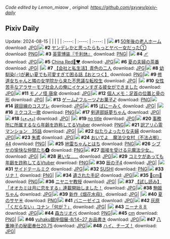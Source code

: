 *Code edited by Lemon_miaow , original: https://github.com/gxywy/pixiv-daily*
## Pixiv Daily 
Update: 2024-08-15
|      |      |      |
| :----: | :----: | :----: |
|![](https://pximg.lemonmiaow.xyz/c/240x480/img-master/img/2024/08/13/12/00/10/121445964_p0_master1200.jpg) **#1** [50年後の老人ホーム](https://www.pixiv.net/artworks/121445964) download: [JPG](https://pximg.lemonmiaow.xyz/img-original/img/2024/08/13/12/00/10/121445964_p0.jpg)|![](https://pximg.lemonmiaow.xyz/c/240x480/img-master/img/2024/08/14/00/01/56/121464184_p0_master1200.jpg) **#2** [ヤンデレかと思ったらもっとヤベー女だった①](https://www.pixiv.net/artworks/121464184) download: [PNG](https://pximg.lemonmiaow.xyz/img-original/img/2024/08/14/00/01/56/121464184_p0.png)|![](https://pximg.lemonmiaow.xyz/c/240x480/img-master/img/2024/08/13/15/43/09/121449973_p0_master1200.jpg) **#3** [英霊博装『千利休』](https://www.pixiv.net/artworks/121449973) download: [PNG](https://pximg.lemonmiaow.xyz/img-original/img/2024/08/13/15/43/09/121449973_p0.png)|
|![](https://pximg.lemonmiaow.xyz/c/240x480/img-master/img/2024/08/13/13/14/48/121447264_p0_master1200.jpg) **#4** [🩹](https://www.pixiv.net/artworks/121447264) download: [JPG](https://pximg.lemonmiaow.xyz/img-original/img/2024/08/13/13/14/48/121447264_p0.jpg)|![](https://pximg.lemonmiaow.xyz/c/240x480/img-master/img/2024/08/13/00/00/10/121434535_p0_master1200.jpg) **#5** [China Red🐼♥️](https://www.pixiv.net/artworks/121434535) download: [JPG](https://pximg.lemonmiaow.xyz/img-original/img/2024/08/13/00/00/10/121434535_p0.jpg)|![](https://pximg.lemonmiaow.xyz/c/240x480/img-master/img/2024/08/13/00/06/09/121435014_p0_master1200.jpg) **#6** [夏の夫婦の茶番](https://www.pixiv.net/artworks/121435014) download: [JPG](https://pximg.lemonmiaow.xyz/img-original/img/2024/08/13/00/06/09/121435014_p0.jpg)|
|![](https://pximg.lemonmiaow.xyz/c/240x480/img-master/img/2024/08/13/12/00/10/121445967_p0_master1200.jpg) **#7** [【会社と私生活】青色の二人](https://www.pixiv.net/artworks/121445967) download: [JPG](https://pximg.lemonmiaow.xyz/img-original/img/2024/08/13/12/00/10/121445967_p0.jpg)|![](https://pximg.lemonmiaow.xyz/c/240x480/img-master/img/2024/08/13/12/04/13/121446105_p0_master1200.jpg) **#8** [幼馴染(♂)が暑い夏でも可愛すぎて困る話【おとつく】](https://www.pixiv.net/artworks/121446105) download: [PNG](https://pximg.lemonmiaow.xyz/img-original/img/2024/08/13/12/04/13/121446105_p0.png)|![](https://pximg.lemonmiaow.xyz/c/240x480/img-master/img/2024/08/13/18/55/59/121454419_p0_master1200.jpg) **#9** [修道女ちゃんと隣の女学院から来た不思議な転校生](https://www.pixiv.net/artworks/121454419) download: [JPG](https://pximg.lemonmiaow.xyz/img-original/img/2024/08/13/18/55/59/121454419_p0.jpg)|
|![](https://pximg.lemonmiaow.xyz/c/240x480/img-master/img/2024/08/14/00/27/03/121465087_p0_master1200.jpg) **#10** [女性苦手なアラサーモブ社会人の俺にイケメンすぎる彼女ができました](https://www.pixiv.net/artworks/121465087) download: [JPG](https://pximg.lemonmiaow.xyz/img-original/img/2024/08/14/00/27/03/121465087_p0.jpg)|![](https://pximg.lemonmiaow.xyz/c/240x480/img-master/img/2024/08/13/00/00/28/121434629_p0_master1200.jpg) **#11** [モノノ怪 唐傘](https://www.pixiv.net/artworks/121434629) download: [JPG](https://pximg.lemonmiaow.xyz/img-original/img/2024/08/13/00/00/28/121434629_p0.jpg)|![](https://pximg.lemonmiaow.xyz/c/240x480/img-master/img/2024/08/13/06/00/07/121440765_p0_master1200.jpg) **#12** [個人メモ：足首の位置と骨の形](https://www.pixiv.net/artworks/121440765) download: [JPG](https://pximg.lemonmiaow.xyz/img-original/img/2024/08/13/06/00/07/121440765_p0.jpg)|
|![](https://pximg.lemonmiaow.xyz/c/240x480/img-master/img/2024/08/13/20/12/25/121456561_p0_master1200.jpg) **#13** [ゲーム♪フルーツ♪お菓子♪](https://www.pixiv.net/artworks/121456561) download: [PNG](https://pximg.lemonmiaow.xyz/img-original/img/2024/08/13/20/12/25/121456561_p0.png)|![](https://pximg.lemonmiaow.xyz/c/240x480/img-master/img/2024/08/13/01/17/20/121437040_p0_master1200.jpg) **#14** [親目線のコスプレ](https://www.pixiv.net/artworks/121437040) download: [JPG](https://pximg.lemonmiaow.xyz/img-original/img/2024/08/13/01/17/20/121437040_p0.jpg)|![](https://pximg.lemonmiaow.xyz/c/240x480/img-master/img/2024/08/13/20/07/33/121456430_p0_master1200.jpg) **#15** [ばにーみく](https://www.pixiv.net/artworks/121456430) download: [JPG](https://pximg.lemonmiaow.xyz/img-original/img/2024/08/13/20/07/33/121456430_p0.jpg)|
|![](https://pximg.lemonmiaow.xyz/c/240x480/img-master/img/2024/08/14/20/40/47/121487156_p0_master1200.jpg) **#16** [ミクコス一歌](https://www.pixiv.net/artworks/121487156) download: [PNG](https://pximg.lemonmiaow.xyz/img-original/img/2024/08/14/20/40/47/121487156_p0.png)|![](https://pximg.lemonmiaow.xyz/c/240x480/img-master/img/2024/08/13/00/00/23/121434601_p0_master1200.jpg) **#17** [剣道部妖夢ちゃん](https://www.pixiv.net/artworks/121434601) download: [JPG](https://pximg.lemonmiaow.xyz/img-original/img/2024/08/13/00/00/23/121434601_p0.jpg)|![](https://pximg.lemonmiaow.xyz/c/240x480/img-master/img/2024/08/13/00/00/24/121434604_p0_master1200.jpg) **#18** [(๑•₃•๑)](https://www.pixiv.net/artworks/121434604) download: [JPG](https://pximg.lemonmiaow.xyz/img-original/img/2024/08/13/00/00/24/121434604_p0.jpg)|
|![](https://pximg.lemonmiaow.xyz/c/240x480/img-master/img/2024/08/13/18/56/08/121454421_p0_master1200.jpg) **#19** [no title](https://www.pixiv.net/artworks/121454421) download: [JPG](https://pximg.lemonmiaow.xyz/img-original/img/2024/08/13/18/56/08/121454421_p0.jpg)|![](https://pximg.lemonmiaow.xyz/c/240x480/img-master/img/2024/08/13/21/00/39/121457990_p0_master1200.jpg) **#20** [事務所に所属するなら年齢を詐称してるVtuber](https://www.pixiv.net/artworks/121457990) download: [PNG](https://pximg.lemonmiaow.xyz/img-original/img/2024/08/13/21/00/39/121457990_p0.png)|![](https://pximg.lemonmiaow.xyz/c/240x480/img-master/img/2024/08/13/13/18/44/121447331_p0_master1200.jpg) **#21** [訳アリ心霊マンション　35話](https://www.pixiv.net/artworks/121447331) download: [JPG](https://pximg.lemonmiaow.xyz/img-original/img/2024/08/13/13/18/44/121447331_p0.jpg)|
|![](https://pximg.lemonmiaow.xyz/c/240x480/img-master/img/2024/08/14/00/10/08/121464557_p0_master1200.jpg) **#22** [似たりよったりな夫婦](https://www.pixiv.net/artworks/121464557) download: [JPG](https://pximg.lemonmiaow.xyz/img-original/img/2024/08/14/00/10/08/121464557_p0.jpg)|![](https://pximg.lemonmiaow.xyz/c/240x480/img-master/img/2024/08/14/00/00/05/121463916_p0_master1200.jpg) **#23** [朱鳶](https://www.pixiv.net/artworks/121463916) download: [JPG](https://pximg.lemonmiaow.xyz/img-original/img/2024/08/14/00/00/05/121463916_p0.jpg)|![](https://pximg.lemonmiaow.xyz/c/240x480/img-master/img/2024/08/14/12/00/26/121475636_p0_master1200.jpg) **#24** [おいでよ　魔法少女村（不法占拠）44](https://www.pixiv.net/artworks/121475636) download: [PNG](https://pximg.lemonmiaow.xyz/img-original/img/2024/08/14/12/00/26/121475636_p0.png)|
|![](https://pximg.lemonmiaow.xyz/c/240x480/img-master/img/2024/08/14/12/10/09/121475850_p0_master1200.jpg) **#25** [地雷ちゃんとはち](https://www.pixiv.net/artworks/121475850) download: [PNG](https://pximg.lemonmiaow.xyz/img-original/img/2024/08/14/12/10/09/121475850_p0.png)|![](https://pximg.lemonmiaow.xyz/c/240x480/img-master/img/2024/08/14/00/57/39/121465938_p0_master1200.jpg) **#26** [シブヤの愉快な仲間たち❹](https://www.pixiv.net/artworks/121465938) download: [PNG](https://pximg.lemonmiaow.xyz/img-original/img/2024/08/14/00/57/39/121465938_p0.png)|![](https://pximg.lemonmiaow.xyz/c/240x480/img-master/img/2024/08/13/16/33/12/121451006_p0_master1200.jpg) **#27** [面接を受ける元魔法少女。](https://www.pixiv.net/artworks/121451006) download: [JPG](https://pximg.lemonmiaow.xyz/img-original/img/2024/08/13/16/33/12/121451006_p0.jpg)|
|![](https://pximg.lemonmiaow.xyz/c/240x480/img-master/img/2024/08/13/00/00/12/121434544_p0_master1200.jpg) **#28** [暑いな……](https://www.pixiv.net/artworks/121434544) download: [JPG](https://pximg.lemonmiaow.xyz/img-original/img/2024/08/13/00/00/12/121434544_p0.jpg)|![](https://pximg.lemonmiaow.xyz/c/240x480/img-master/img/2024/08/14/21/18/48/121488366_p0_master1200.jpg) **#29** [コミケがあっても年齢を詐称してるVtuber](https://www.pixiv.net/artworks/121488366) download: [PNG](https://pximg.lemonmiaow.xyz/img-original/img/2024/08/14/21/18/48/121488366_p0.png)|![](https://pximg.lemonmiaow.xyz/c/240x480/img-master/img/2024/08/13/22/47/50/121461495_p0_master1200.jpg) **#30** [辰の子4](https://www.pixiv.net/artworks/121461495) download: [JPG](https://pximg.lemonmiaow.xyz/img-original/img/2024/08/13/22/47/50/121461495_p0.jpg)|
|![](https://pximg.lemonmiaow.xyz/c/240x480/img-master/img/2024/08/13/11/27/32/121445423_p0_master1200.jpg) **#31** [サイドテールミク](https://www.pixiv.net/artworks/121445423) download: [JPG](https://pximg.lemonmiaow.xyz/img-original/img/2024/08/13/11/27/32/121445423_p0.jpg)|![](https://pximg.lemonmiaow.xyz/c/240x480/img-master/img/2024/08/13/17/38/19/121452469_p0_master1200.jpg) **#32** [SUSHI](https://www.pixiv.net/artworks/121452469) download: [PNG](https://pximg.lemonmiaow.xyz/img-original/img/2024/08/13/17/38/19/121452469_p0.png)|![](https://pximg.lemonmiaow.xyz/c/240x480/img-master/img/2024/08/13/05/06/32/121440241_p0_master1200.jpg) **#33** [リナ！](https://www.pixiv.net/artworks/121440241) download: [PNG](https://pximg.lemonmiaow.xyz/img-original/img/2024/08/13/05/06/32/121440241_p0.png)|
|![](https://pximg.lemonmiaow.xyz/c/240x480/img-master/img/2024/08/14/20/02/46/121486094_p0_master1200.jpg) **#34** [遺された手記](https://www.pixiv.net/artworks/121486094) download: [JPG](https://pximg.lemonmiaow.xyz/img-original/img/2024/08/14/20/02/46/121486094_p0.jpg)|![](https://pximg.lemonmiaow.xyz/c/240x480/img-master/img/2024/08/13/20/30/20/121457019_p0_master1200.jpg) **#35** [💜cm💜](https://www.pixiv.net/artworks/121457019) download: [PNG](https://pximg.lemonmiaow.xyz/img-original/img/2024/08/13/20/30/20/121457019_p0.png)|![](https://pximg.lemonmiaow.xyz/c/240x480/img-master/img/2024/08/14/18/13/26/121483068_p0_master1200.jpg) **#36** [ニヤニヤ教授](https://www.pixiv.net/artworks/121483068) download: [JPG](https://pximg.lemonmiaow.xyz/img-original/img/2024/08/14/18/13/26/121483068_p0.jpg)|
|![](https://pximg.lemonmiaow.xyz/c/240x480/img-master/img/2024/08/13/19/26/37/121455256_p0_master1200.jpg) **#37** [【試し読み】「オオカミは月に恋をする」連載開始しました！](https://www.pixiv.net/artworks/121455256) download: [JPG](https://pximg.lemonmiaow.xyz/img-original/img/2024/08/13/19/26/37/121455256_p0.jpg)|![](https://pximg.lemonmiaow.xyz/c/240x480/img-master/img/2024/08/13/12/06/02/121446130_p0_master1200.jpg) **#38** [駒姫ちゃん](https://www.pixiv.net/artworks/121446130) download: [JPG](https://pximg.lemonmiaow.xyz/img-original/img/2024/08/13/12/06/02/121446130_p0.jpg)|![](https://pximg.lemonmiaow.xyz/c/240x480/img-master/img/2024/08/14/01/08/08/121466229_p0_master1200.jpg) **#39** [新作《烟花水母》](https://www.pixiv.net/artworks/121466229) download: [JPG](https://pximg.lemonmiaow.xyz/img-original/img/2024/08/14/01/08/08/121466229_p0.jpg)|
|![](https://pximg.lemonmiaow.xyz/c/240x480/img-master/img/2024/08/13/19/01/16/121454626_p0_master1200.jpg) **#40** [夏のサヤ☀️](https://www.pixiv.net/artworks/121454626) download: [PNG](https://pximg.lemonmiaow.xyz/img-original/img/2024/08/13/19/01/16/121454626_p0.png)|![](https://pximg.lemonmiaow.xyz/c/240x480/img-master/img/2024/08/13/00/25/43/121435669_p0_master1200.jpg) **#41** [バニーゼイユ](https://www.pixiv.net/artworks/121435669) download: [JPG](https://pximg.lemonmiaow.xyz/img-original/img/2024/08/13/00/25/43/121435669_p0.jpg)|![](https://pximg.lemonmiaow.xyz/c/240x480/img-master/img/2024/08/13/18/40/15/121454044_p0_master1200.jpg) **#42** [灰原「くだらない」コナン「何が？」](https://www.pixiv.net/artworks/121454044) download: [JPG](https://pximg.lemonmiaow.xyz/img-original/img/2024/08/13/18/40/15/121454044_p0.jpg)|
|![](https://pximg.lemonmiaow.xyz/c/240x480/img-master/img/2024/08/13/17/00/32/121451600_p0_master1200.jpg) **#43** [ニーナ８８](https://www.pixiv.net/artworks/121451600) download: [JPG](https://pximg.lemonmiaow.xyz/img-original/img/2024/08/13/17/00/32/121451600_p0.jpg)|![](https://pximg.lemonmiaow.xyz/c/240x480/img-master/img/2024/08/13/20/05/51/121456373_p0_master1200.jpg) **#44** [森カリオペ](https://www.pixiv.net/artworks/121456373) download: [PNG](https://pximg.lemonmiaow.xyz/img-original/img/2024/08/13/20/05/51/121456373_p0.png)|![](https://pximg.lemonmiaow.xyz/c/240x480/img-master/img/2024/08/14/20/32/10/121486920_p0_master1200.jpg) **#45** [cm](https://www.pixiv.net/artworks/121486920) download: [PNG](https://pximg.lemonmiaow.xyz/img-original/img/2024/08/14/20/32/10/121486920_p0.png)|
|![](https://pximg.lemonmiaow.xyz/c/240x480/img-master/img/2024/08/13/15/09/54/121449378_p0_master1200.jpg) **#46** [yuhaku銀座個展-8/14~27 お品書き](https://www.pixiv.net/artworks/121449378) download: [JPG](https://pximg.lemonmiaow.xyz/img-original/img/2024/08/13/15/09/54/121449378_p0.jpg)|![](https://pximg.lemonmiaow.xyz/c/240x480/img-master/img/2024/08/14/00/39/47/121465484_p0_master1200.jpg) **#47** [八重神子の秘密奉仕20.75](https://www.pixiv.net/artworks/121465484) download: [JPG](https://pximg.lemonmiaow.xyz/img-original/img/2024/08/14/00/39/47/121465484_p0.jpg)|![](https://pximg.lemonmiaow.xyz/c/240x480/img-master/img/2024/08/13/00/54/18/121436457_p0_master1200.jpg) **#48** [ハイ、チーズ！](https://www.pixiv.net/artworks/121436457) download: [JPG](https://pximg.lemonmiaow.xyz/img-original/img/2024/08/13/00/54/18/121436457_p0.jpg)|
